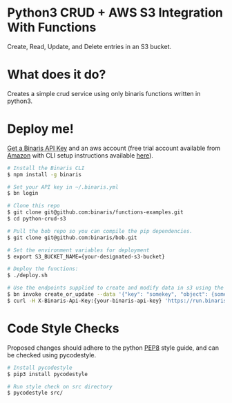 # Python3 CRUD + AWS S3 Integration With Functions
Create, Read, Update, and Delete entries in an S3 bucket.

# What does it do?
Creates a simple crud service using only binaris functions written in python3.

# Deploy me!

[Get a Binaris API Key](https://binaris.com/) and an aws account (free trial account available from [Amazon](https://aws.amazon.com/console/) with CLI setup instructions available [here](https://docs.aws.amazon.com/cli/latest/userguide/cli-chap-configure.html)).

```bash
# Install the Binaris CLI
$ npm install -g binaris

# Set your API key in ~/.binaris.yml
$ bn login

# Clone this repo
$ git clone git@github.com:binaris/functions-examples.git
$ cd python-crud-s3

# Pull the bob repo so you can compile the pip dependencies.
$ git clone git@github.com:binaris/bob.git

# Set the environment variables for deployment
$ export S3_BUCKET_NAME={your-designated-s3-bucket}

# Deploy the functions:
$ ./deploy.sh

# Use the endpoints supplied to create and modify data in s3 using the binaris CLI or curl commands
$ bn invoke create_or_update --data '{"key": "somekey", "object": {someobject}}'
$ curl -H X-Binaris-Api-Key:{your-binaris-api-key} 'https://run.binaris.com/v2/run/{your-account-id}/delete?key=somekey'
```

# Code Style Checks

Proposed changes should adhere to the python [PEP8](https://www.python.org/dev/peps/pep-0008/) style guide, and can be checked using pycodestyle.

```bash
# Install pycodestyle
$ pip3 install pycodestyle

# Run style check on src directory
$ pycodestyle src/
```